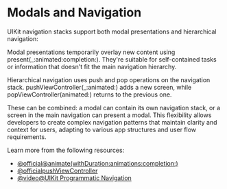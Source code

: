# Modals and Navigation

UIKit navigation stacks support both modal presentations and hierarchical navigation:

Modal presentations temporarily overlay new content using present(_:animated:completion:). They're suitable for self-contained tasks or information that doesn't fit the main navigation hierarchy.

Hierarchical navigation uses push and pop operations on the navigation stack. pushViewController(_:animated:) adds a new screen, while popViewController(animated:) returns to the previous one.

These can be combined: a modal can contain its own navigation stack, or a screen in the main navigation can present a modal. This flexibility allows developers to create complex navigation patterns that maintain clarity and context for users, adapting to various app structures and user flow requirements.

Learn more from the following resources:

- [@official@animate(withDuration:animations:completion:)](https://developer.apple.com/documentation/uikit/uiview/1622515-animate)
- [@officialpushViewController](https://developer.apple.com/documentation/uikit/uinavigationcontroller/1621887-pushviewcontroller)
- [@video@UIKit Programmatic Navigation](https://www.youtube.com/watch?v=c0YSGtFmik8)